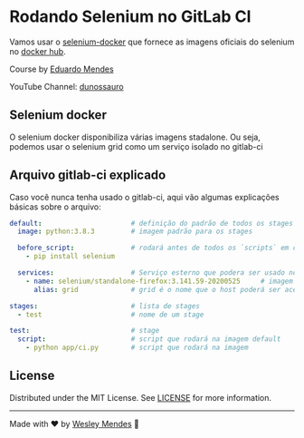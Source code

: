 # Rodando Selenium no GitLab CI

Vamos usar o [selenium-docker](https://github.com/SeleniumHQ/docker-selenium) que fornece as imagens oficiais do selenium no [docker hub](https://hub.docker.com/u/selenium).

Course by [Eduardo Mendes](https://github.com/dunossauro)  

YouTube Channel: [dunossauro](https://www.youtube.com/playlist?list=PLOQgLBuj2-3LqnMYKZZgzeC7CKCPF375B)  


## Selenium docker

O selenium docker disponibiliza várias imagens stadalone. Ou seja, podemos usar o selenium grid como um serviço isolado no gitlab-ci


## Arquivo gitlab-ci explicado

Caso você nunca tenha usado o gitlab-ci, aqui vão algumas explicações básicas sobre o arquivo:
```yml
default:                      # definição do padrão de todos os stages do build
  image: python:3.8.3         # imagem padrão para os stages

  before_script:              # rodará antes de todos os `scripts` em cada stage
    - pip install selenium

  services:                   # Serviço esterno que podera ser usado no stage
    - name: selenium/standalone-firefox:3.141.59-20200525     # imagem do selenium-docker presente no docker hub
      alias: grid             # grid é o nome que o host poderá ser acessado

stages:                       # lista de stages
  - test                      # nome de um stage

test:                         # stage
  script:                     # script que rodará na imagem default
    - python app/ci.py        # script que rodará na imagem
```


## License

Distributed under the MIT License. See [LICENSE](LICENSE.md) for more information.

---

Made with ♥ by [Wesley Mendes](https://wesleymendes.com.br/) :wave:
